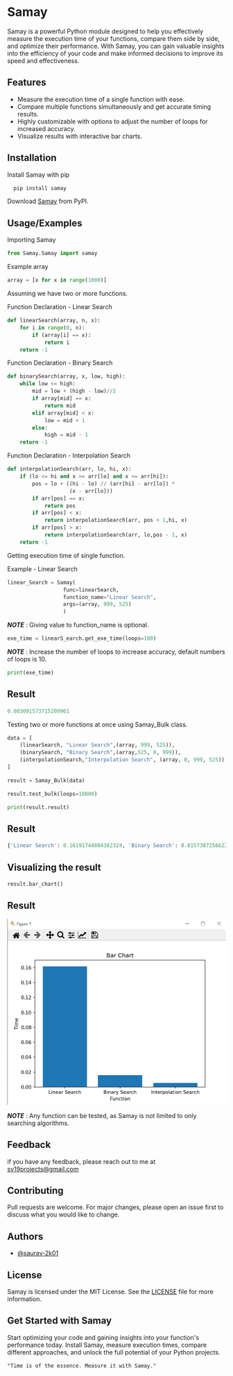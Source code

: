
# Samay

Samay is a powerful Python module designed to help you effectively measure the execution time of your functions, compare them side by side, and optimize their performance. With Samay, you can gain valuable insights into the efficiency of your code and make informed decisions to improve its speed and effectiveness.


## Features

- Measure the execution time of a single function with ease.
- Compare multiple functions simultaneously and get accurate timing results.
- Highly customizable with options to adjust the number of loops for increased accuracy.
- Visualize results with interactive bar charts.

## Installation

Install Samay with pip

```bash
  pip install samay
```
Download [Samay](https://pypi.org/project/Samay/) from PyPI.

## Usage/Examples
Importing Samay
```python
from Samay.Samay import samay
```
Example array
```python
array = [x for x in range(1000)]
```
Assuming we have two or more functions.

Function Declaration - Linear Search
```python
def linearSearch(array, n, x):
    for i in range(0, n):
        if (array[i] == x):
            return i
    return -1
```
Function Declaration - Binary Search
```python
def binarySearch(array, x, low, high):
	while low <= high:
		mid = low + (high - low)//2
		if array[mid] == x:
			return mid
		elif array[mid] < x:
			low = mid + 1
		else:
			high = mid - 1
	return -1
```
Function Declaration - Interpolation Search
```python
def interpolationSearch(arr, lo, hi, x):
	if (lo <= hi and x >= arr[lo] and x <= arr[hi]):
		pos = lo + ((hi - lo) // (arr[hi] - arr[lo]) *
					(x - arr[lo]))
		if arr[pos] == x:
			return pos
		if arr[pos] < x:
			return interpolationSearch(arr, pos + 1,hi, x)
		if arr[pos] > x:
			return interpolationSearch(arr, lo,pos - 1, x)
	return -1
```
Getting execution time of single function.

Example - Linear Search
```python
linear_Search = Samay(
                  func=linearSearch,
                  function_name="Linear Search", 
                  args=(array, 999, 525)
                  )

```
**_NOTE_** : Giving value to function_name is optional.
```python
exe_time = linearS_earch.get_exe_time(loops=100)
```
**_NOTE_** : Increase the number of loops to increase accuracy, default numbers of loops is 10.
```python
print(exe_time)
```
## Result
```python
0.003091573715209961
```
Testing two or more functions at once using Samay_Bulk class.
```python
data = [
	(linearSearch, "Linear Search",(array, 999, 525)),
	(binarySearch, "Binary Search",(array,525, 0, 999)),
	(interpolationSearch,"Interpolation Search", (array, 0, 999, 525)),
]
```
```python
result = Samay_Bulk(data)
```
```python
result.test_bulk(loops=10000)
```
```python
print(result.result)
```
## Result
```python
{'Linear Search': 0.16191744804382324, 'Binary Search': 0.015738725662231445, 'Interpolation Search': 0.005555152893066406}
```
## Visualizing the result
```python
result.bar_chart()
```
## Result
![Bar Chart](https://github.com/saurav-2k01/Samay/blob/master/Example_test.png)

**_NOTE_** : Any function can be tested, as Samay is not limited to only searching algorithms.
## Feedback
if you have any feedback, please reach out to me at sv19projects@gmail.com

## Contributing

Pull requests are welcome. For major changes, please open an issue first to discuss what you would like to change.

## Authors

- [@saurav-2k01](https://github.com/saurav-2k01)

## License
Samay is licensed under the MIT License. See the [LICENSE](LICENSE) file for more information.

## Get Started with Samay

Start optimizing your code and gaining insights into your function's performance today. Install Samay, measure execution times, compare different approaches, and unlock the full potential of your Python projects.

    "Time is of the essence. Measure it with Samay."
